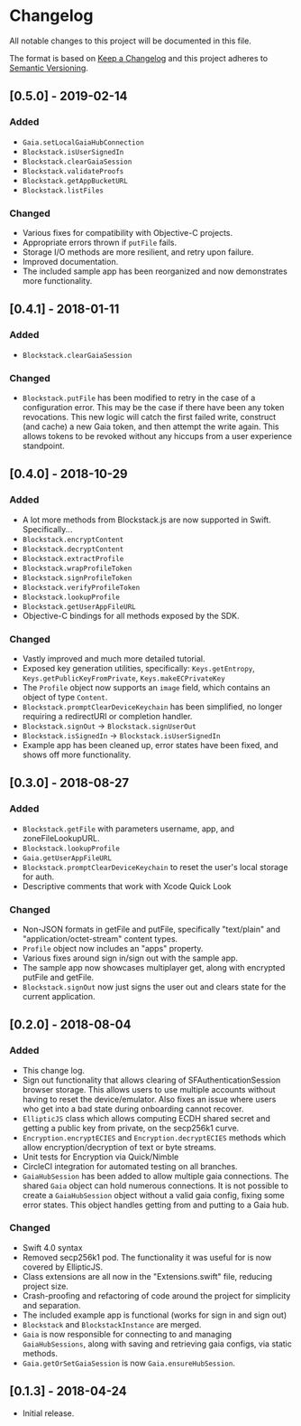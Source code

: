 # Changelog
All notable changes to this project will be documented in this file.

The format is based on [Keep a Changelog](https://keepachangelog.com/en/1.0.0/)
and this project adheres to [Semantic Versioning](https://semver.org/spec/v2.0.0.html).

## [0.5.0] - 2019-02-14

### Added
- `Gaia.setLocalGaiaHubConnection`
- `Blockstack.isUserSignedIn`
- `Blockstack.clearGaiaSession`
- `Blockstack.validateProofs`
- `Blockstack.getAppBucketURL`
- `Blockstack.listFiles`

### Changed
- Various fixes for compatibility with Objective-C projects.
- Appropriate errors thrown if `putFile` fails.
- Storage I/O methods are more resilient,  and retry upon failure.
- Improved documentation.
- The included sample app has been reorganized and now demonstrates more functionality.

## [0.4.1] - 2018-01-11

### Added
- `Blockstack.clearGaiaSession`

### Changed
- `Blockstack.putFile` has been modified to retry in the case of a configuration error. This may be the case if there have been any token revocations. This new logic will catch the first failed write, construct (and cache) a new Gaia token, and then attempt the write again. This allows tokens to be revoked without any hiccups from a user experience standpoint.
 
## [0.4.0] - 2018-10-29

### Added
- A lot more methods from Blockstack.js are now supported in Swift. Specifically...
- `Blockstack.encryptContent`
- `Blockstack.decryptContent`
- `Blockstack.extractProfile`
- `Blockstack.wrapProfileToken`
- `Blockstack.signProfileToken`
- `Blockstack.verifyProfileToken`
- `Blockstack.lookupProfile`
- `Blockstack.getUserAppFileURL`
- Objective-C bindings for all methods exposed by the SDK.

### Changed
- Vastly improved and much more detailed tutorial.
- Exposed key generation utilities, specifically: `Keys.getEntropy`, `Keys.getPublicKeyFromPrivate`, `Keys.makeECPrivateKey`
- The `Profile` object now supports an `image` field, which contains an object of type `Content`.
- `Blockstack.promptClearDeviceKeychain` has been simplified, no longer requiring a redirectURI or completion handler.
- `Blockstack.signOut` -> `Blockstack.signUserOut`
- `Blockstack.isSignedIn` -> `Blockstack.isUserSignedIn`
- Example app has been cleaned up, error states have been fixed, and shows off more functionality.

## [0.3.0] - 2018-08-27

### Added
- `Blockstack.getFile` with parameters username, app, and zoneFileLookupURL.
- `Blockstack.lookupProfile`
- `Gaia.getUserAppFileURL`
- `Blockstack.promptClearDeviceKeychain` to reset the user's local storage for auth.
- Descriptive comments that work with Xcode Quick Look

### Changed
- Non-JSON formats in getFile and putFile, specifically "text/plain" and "application/octet-stream" content types.
- `Profile` object now includes an "apps" property.
- Various fixes around sign in/sign out with the sample app.
- The sample app now showcases multiplayer get, along with encrypted putFile and getFile.
- `Blockstack.signOut` now just signs the user out and clears state for the current application.

## [0.2.0] - 2018-08-04

### Added
- This change log.
- Sign out functionality that allows clearing of SFAuthenticationSession browser storage. This allows users to use multiple accounts without having to reset the device/emulator. Also fixes an issue where users who get into a bad state during onboarding cannot recover.
- `EllipticJS` class which allows computing ECDH shared secret and getting a public key from private, on the secp256k1 curve.
- `Encryption.encryptECIES` and `Encryption.decryptECIES` methods which allow encryption/decryption of text or byte streams.
- Unit tests for Encryption via Quick/Nimble
- CircleCI integration for automated testing on all branches.
- `GaiaHubSession` has been added to allow multiple gaia connections. The shared `Gaia` object can hold numerous connections. It is not possible to create a `GaiaHubSession` object without a valid gaia config, fixing some error states. This object handles getting from and putting to a Gaia hub. 

### Changed
- Swift 4.0 syntax
- Removed secp256k1 pod. The functionality it was useful for is now covered by EllipticJS.
- Class extensions are all now in the "Extensions.swift" file, reducing project size.
- Crash-proofing and refactoring of code around the project for simplicity and separation.
- The included example app is functional (works for sign in and sign out)
- `Blockstack` and `BlockstackInstance` are merged.
- `Gaia` is now responsible for connecting to and managing `GaiaHubSessions`, along with saving and retrieving gaia configs, via static methods.
- `Gaia.getOrSetGaiaSession` is now `Gaia.ensureHubSession`.

## [0.1.3] - 2018-04-24
- Initial release.
